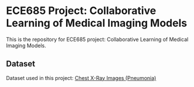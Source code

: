 # ECE685 Project: Collaborative Learning of Medical Imaging Models
This is the repository for ECE685 project: Collaborative Learning of Medical Imaging Models.

## Dataset

Dataset used in this project: [Chest X-Ray Images (Pneumonia)](https://www.kaggle.com/paultimothymooney/chest-xray-pneumonia)

